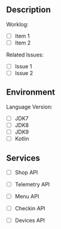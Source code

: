 
## Description

<!-- Explain your issue and what the circumstances were when you encountered it. Delete this comment. -->

Worklog:
- [ ] Item 1
- [ ] Item 2

Related Issues:
- [ ] Issue 1
- [ ] Issue 2

## Environment

<!-- Check each applicable version for your issue, or the environment you were running in when you encountered it. -->
Language Version:
- [ ] JDK7
- [ ] JDK8
- [ ] JDK9
- [ ] Kotlin

## Services

<!-- Check each service that the issue affects. -->
- [ ] Shop API
- [ ] Telemetry API
- [ ] Menu API
- [ ] Checkin API
- [ ] Devices API

